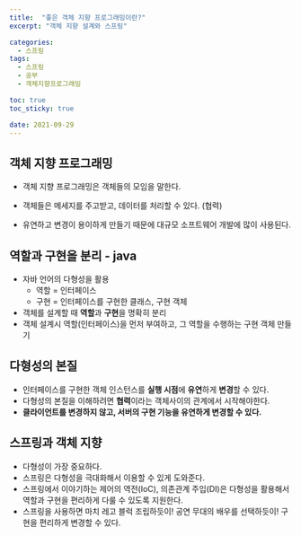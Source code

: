 ```yaml
---
title:  "좋은 객체 지향 프로그래밍이란?"
excerpt: "객체 지향 설계와 스프링"

categories:
  - 스프링
tags:
  - 스프링
  - 공부
  - 객체지향프로그래밍

toc: true
toc_sticky: true

date: 2021-09-29
---
```


## 객체 지향 프로그래밍

- 객체 지향 프로그래밍은 객체들의 모임을 말한다.

- 객체들은 메세지를 주고받고, 데이터를 처리할 수 있다. (협력)

- 유연하고 변경이 용이하게 만들기 때문에 대규모 소프트웨어 개발에 많이 사용된다.



## 역할과 구현을 분리 - java

- 자바 언어의 다형성을 활용
  - 역할 = 인터페이스
  - 구현 = 인터페이스를 구현한 클래스, 구현 객체
- 객체를 설계할 때 **역할**과 **구현**을 명확히 분리
- 객체 설계시 역할(인터페이스)을 먼저 부여하고, 그 역할을 수행하는 구현 객체 만들기



## 다형성의 본질

- 인터페이스를 구현한 객체 인스턴스를 **실행 시점**에 **유연**하게 **변경**할 수 있다.
- 다형성의 본질을 이해하려면 **협력**이라는 객체사이의 관계에서 시작해야한다.
- **클라이언트를 변경하지 않고, 서버의 구현 기능을 유연하게 변경할 수 있다.**



## 스프링과 객체 지향

- 다형성이 가장 중요하다.
- 스프링은 다형성을 극대화해서 이용할 수 있게 도와준다.
- 스프링에서 이야기하는 제어의 역전(IoC), 의존관계 주입(DI)은 다형성을 활용해서 역할과 구현을 편리하게 다룰 수 있도록 지원한다.
- 스프링을 사용하면 마치 레고 블럭 조립하듯이! 공연 무대의 배우를 선택하듯이! 구현을 편리하게 변경할 수 있다.
